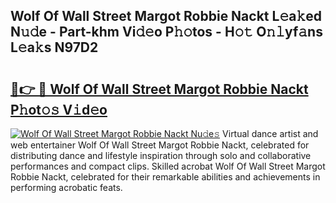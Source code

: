 ## Wolf Of Wall Street Margot Robbie Nackt L𝚎a𝚔ed N𝚞𝚍e - Part-khm Vi𝚍𝚎o P𝚑𝚘tos - H𝚘𝚝 O𝚗𝚕yf𝚊ns L𝚎a𝚔s N97D2

# <h2><a href="http://kf54d0.oniu.top/?m=Wolf+Of+Wall+Street+Margot+Robbie+Nackt">🔗👉 🔴 Wolf Of Wall Street Margot Robbie Nackt P𝚑ot𝚘𝚜 V𝚒d𝚎o</a></h2>

[![Wolf Of Wall Street Margot Robbie Nackt Nu𝚍e𝚜](https://i.imgur.com/0qMVB7G.gif)](http://kf54d0.oniu.top/?m=Wolf+Of+Wall+Street+Margot+Robbie+Nackt)
Virtual dance artist and web entertainer Wolf Of Wall Street Margot Robbie Nackt, celebrated for distributing dance and lifestyle inspiration through solo and collaborative performances and compact clips. Skilled acrobat Wolf Of Wall Street Margot Robbie Nackt, celebrated for their remarkable abilities and achievements in performing acrobatic feats.  
